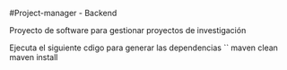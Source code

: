 #Project-manager - Backend

Proyecto de software para gestionar proyectos de investigación

Ejecuta el siguiente cdigo para generar las dependencias
``
maven clean
maven install

